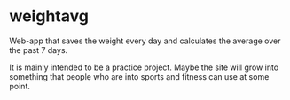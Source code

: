 # weightavg
Web-app that saves the weight every day and calculates the average over the past 7 days.

It is mainly intended to be a practice project. Maybe the site will grow into something that people who are into sports and fitness can use at some point.
